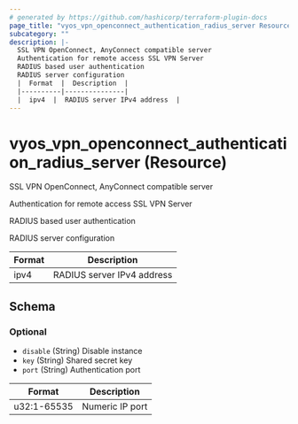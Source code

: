 ```yaml
---
# generated by https://github.com/hashicorp/terraform-plugin-docs
page_title: "vyos_vpn_openconnect_authentication_radius_server Resource - vyos"
subcategory: ""
description: |-
  SSL VPN OpenConnect, AnyConnect compatible server
  Authentication for remote access SSL VPN Server
  RADIUS based user authentication
  RADIUS server configuration
  |  Format  |  Description  |
  |----------|---------------|
  |  ipv4  |  RADIUS server IPv4 address  |
---
```


# vyos_vpn_openconnect_authentication_radius_server (Resource)

SSL VPN OpenConnect, AnyConnect compatible server

Authentication for remote access SSL VPN Server

RADIUS based user authentication

RADIUS server configuration

|  Format  |  Description  |
|----------|---------------|
|  ipv4  |  RADIUS server IPv4 address  |



<!-- schema generated by tfplugindocs -->
## Schema

### Optional

- `disable` (String) Disable instance
- `key` (String) Shared secret key
- `port` (String) Authentication port

|  Format  |  Description  |
|----------|---------------|
|  u32:1-65535  |  Numeric IP port  |
